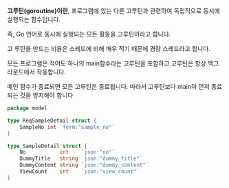 

**고루틴(goroutine)이란**, 프로그램에 있는 다른 고루틴과 관련하여 독립적으로 동시에 실행되는 함수입니다.

즉, Go 언어로 동시에 실행되는 모든 활동을 고루틴이라고 합니다.

고 루틴을 만드는 비용은 스레드에 비해 매우 적기 때문에 경량 스레드라고 합니다.

모든 프로그램은 적어도 하나의 main함수라는 고루틴을 포함하고 고루틴은 항상 백그라운드에서 작동합니다.

메인 함수가 종료되면 모든 고루틴은 종료됩니다. 따라서 고루틴보다 main이 먼저 종료되는 것을 방지해야 합니다



```go
package model

type ReqSampleDetail struct {
	SampleNo int `form:"sample_no"`
}

type SampleDetail struct {
	No           int    `json:"no"`
	DummyTitle   string `json:"dummy_title"`
	DummyContent string `json:"dummy_content"`
	ViewCount    int    `json:"view_count"`
}

```
